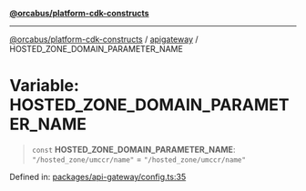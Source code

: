 [**@orcabus/platform-cdk-constructs**](../../../../README.md)

***

[@orcabus/platform-cdk-constructs](../../../../README.md) / [apigateway](../README.md) / HOSTED\_ZONE\_DOMAIN\_PARAMETER\_NAME

# Variable: HOSTED\_ZONE\_DOMAIN\_PARAMETER\_NAME

> `const` **HOSTED\_ZONE\_DOMAIN\_PARAMETER\_NAME**: `"/hosted_zone/umccr/name"` = `"/hosted_zone/umccr/name"`

Defined in: [packages/api-gateway/config.ts:35](https://github.com/OrcaBus/platform-cdk-constructs/blob/main/packages/api-gateway/config.ts#L35)
